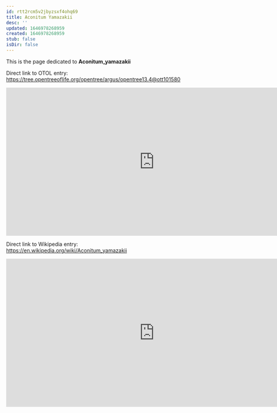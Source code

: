 ```yaml
---
id: rtt2rcm5v2jbyzsxf4ohq69
title: Aconitum Yamazakii
desc: ''
updated: 1646978268959
created: 1646978268959
stub: false
isDir: false
---
```

This is the page dedicated to **Aconitum_yamazakii**


Direct link to OTOL entry: https://tree.opentreeoflife.org/opentree/argus/opentree13.4@ott101580



<html>
    <body>
    <iframe src="https://tree.opentreeoflife.org/opentree/argus/opentree13.4@ott101580"
    width="800" height="400" frameborder="0" allowfullscreen> </iframe>
    </body>
</html>
    


Direct link to Wikipedia entry: https://en.wikipedia.org/wiki/Aconitum_yamazakii



<html>
    <body>
    <iframe src="https://en.wikipedia.org/wiki/Aconitum_yamazakii"
    width="800" height="400" frameborder="0" allowfullscreen> </iframe>
    </body>
</html>
    
